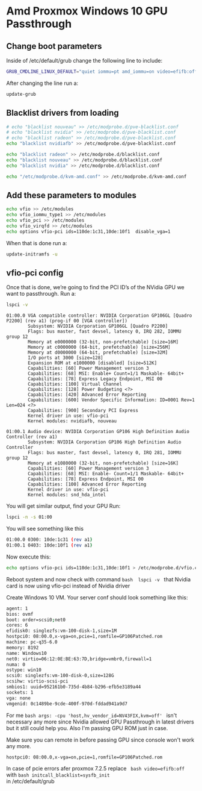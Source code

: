 # Amd Proxmox Windows 10 GPU Passthrough

## Change boot parameters

Inside of /etc/default/grub change the following line to include:



```bash
GRUB_CMDLINE_LINUX_DEFAULT="quiet iommu=pt amd_iommu=on video=efifb:off"
```
After changing the line run a:
```bash
update-grub
```

## Blacklist drivers from loading


```bash
# echo "blacklist nouveau" >> /etc/modprobe.d/pve-blacklist.conf
# echo "blacklist nvidia" >> /etc/modprobe.d/pve-blacklist.conf
# echo "blacklist radeon" >> /etc/modprobe.d/pve-blacklist.conf
echo "blacklist nvidiafb" >> /etc/modprobe.d/pve-blacklist.conf
```
```bash
echo "blacklist radeon" >> /etc/modprobe.d/blacklist.conf
echo "blacklist nouveau" >> /etc/modprobe.d/blacklist.conf
echo "blacklist nvidia" >> /etc/modprobe.d/blacklist.conf
```

```bash
echo "/etc/modprobe.d/kvm-amd.conf" >> /etc/modprobe.d/kvm-amd.conf
```
## Add these parameters to modules 


```bash
echo vfio >> /etc/modules
echo vfio_iommu_type1 >> /etc/modules
echo vfio_pci >> /etc/modules
echo vfio_virqfd >> /etc/modules
echo options vfio-pci ids=110de:1c31,10de:10f1  disable_vga=1
```
When that is done run a:

```bash
update-initramfs -u
```

## vfio-pci config

Once that is done, we’re going to find the PCI ID’s of the NVidia GPU we want to passthrough. Run a:

```bash
lspci -v
```
```
01:00.0 VGA compatible controller: NVIDIA Corporation GP106GL [Quadro P2200] (rev a1) (prog-if 00 [VGA controller])
        Subsystem: NVIDIA Corporation GP106GL [Quadro P2200]
        Flags: bus master, fast devsel, latency 0, IRQ 282, IOMMU group 12
        Memory at e0000000 (32-bit, non-prefetchable) [size=16M]
        Memory at c0000000 (64-bit, prefetchable) [size=256M]
        Memory at d0000000 (64-bit, prefetchable) [size=32M]
        I/O ports at 3000 [size=128]
        Expansion ROM at e1000000 [disabled] [size=512K]
        Capabilities: [60] Power Management version 3
        Capabilities: [68] MSI: Enable+ Count=1/1 Maskable- 64bit+
        Capabilities: [78] Express Legacy Endpoint, MSI 00
        Capabilities: [100] Virtual Channel
        Capabilities: [128] Power Budgeting <?>
        Capabilities: [420] Advanced Error Reporting
        Capabilities: [600] Vendor Specific Information: ID=0001 Rev=1 Len=024 <?>
        Capabilities: [900] Secondary PCI Express
        Kernel driver in use: vfio-pci
        Kernel modules: nvidiafb, nouveau

01:00.1 Audio device: NVIDIA Corporation GP106 High Definition Audio Controller (rev a1)
        Subsystem: NVIDIA Corporation GP106 High Definition Audio Controller
        Flags: bus master, fast devsel, latency 0, IRQ 281, IOMMU group 12
        Memory at e1080000 (32-bit, non-prefetchable) [size=16K]
        Capabilities: [60] Power Management version 3
        Capabilities: [68] MSI: Enable- Count=1/1 Maskable- 64bit+
        Capabilities: [78] Express Endpoint, MSI 00
        Capabilities: [100] Advanced Error Reporting
        Kernel driver in use: vfio-pci
        Kernel modules: snd_hda_intel
```
You will get similar output, find your GPU
Run:
```bash
lspci -n -s 01:00
```
You will see something like this
```bash
01:00.0 0300: 10de:1c31 (rev a1)
01:00.1 0403: 10de:10f1 (rev a1)
```
Now execute this: 
```bash
echo options vfio-pci ids=110de:1c31,10de:10f1 > /etc/modprobe.d/vfio.conf
```
Reboot system and now check with command ```bash  lspci -v ``` that Nvidia card is now using vfio-pci instead of Nvidia driver

Create Windows 10 VM. 
Your server conf should look something like this: 

```bash 
agent: 1
bios: ovmf
boot: order=scsi0;net0
cores: 6
efidisk0: singlezfs:vm-100-disk-1,size=1M
hostpci0: 08:00.0,x-vga=on,pcie=1,romfile=GP106Patched.rom
machine: pc-q35-6.0
memory: 8192
name: Windows10
net0: virtio=06:12:0E:BE:63:7D,bridge=vmbr0,firewall=1
numa: 0
ostype: win10
scsi0: singlezfs:vm-100-disk-0,size=128G
scsihw: virtio-scsi-pci
smbios1: uuid=952161b0-735d-4b84-b296-efb5e3189a44
sockets: 1
vga: none
vmgenid: 0c1489be-9cde-400f-970d-fddad941a9d7

```

For me ```bash args: -cpu 'host,hv_vendor_id=NV43FIX,kvm=off' ``` isn't necessary any more since Nvidia allowed GPU Passthrough in latest drivers but it still could help you. Also I'm passing GPU ROM just in case. 

Make sure you can remote in before passing GPU since console won't work any more.
``` bash 
hostpci0: 08:00.0,x-vga=on,pcie=1,romfile=GP106Patched.rom
```
In case of pcie errors afer proxmox 7.2.5 replace
``` bash video=efifb:off```  
with 
``` bash initcall_blacklist=sysfb_init ```  
in /etc/default/grub
